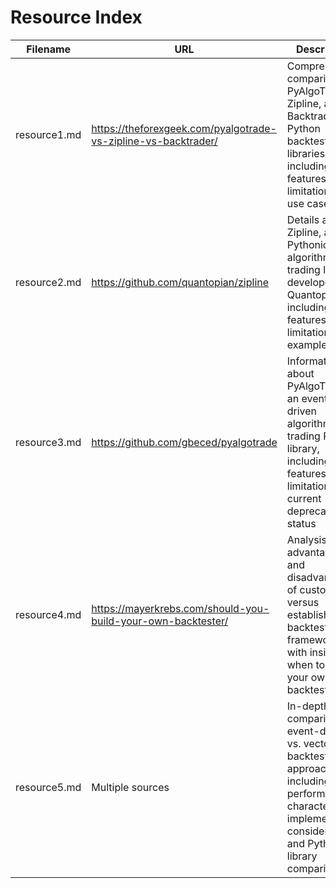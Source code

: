 # Resource Index

| Filename | URL | Description |
|----------|-----|-------------|
| resource1.md | https://theforexgeek.com/pyalgotrade-vs-zipline-vs-backtrader/ | Comprehensive comparison of PyAlgoTrade, Zipline, and Backtrader Python backtesting libraries including features, limitations, and use cases |
| resource2.md | https://github.com/quantopian/zipline | Details about Zipline, a Pythonic algorithmic trading library developed by Quantopian, including features, limitations, and example code |
| resource3.md | https://github.com/gbeced/pyalgotrade | Information about PyAlgoTrade, an event-driven algorithmic trading Python library, including its features, limitations, and current deprecated status |
| resource4.md | https://mayerkrebs.com/should-you-build-your-own-backtester/ | Analysis of the advantages and disadvantages of custom versus established backtesting frameworks, with insights on when to build your own backtester |
| resource5.md | Multiple sources | In-depth comparison of event-driven vs. vectorized backtesting approaches, including performance characteristics, implementation considerations, and Python library comparisons |